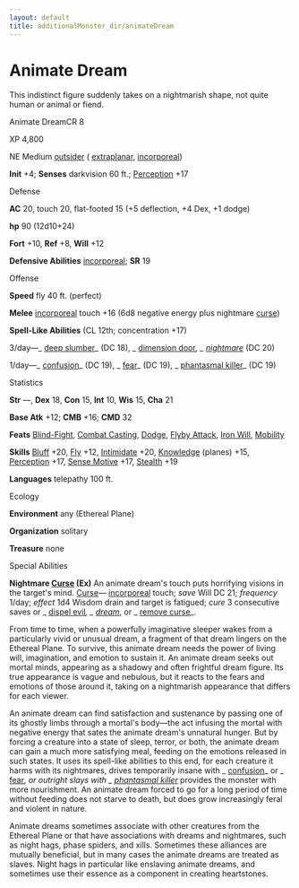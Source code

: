```yaml
---
layout: default
title: additionalMonster_dir/animateDream
---
```

# Animate Dream

This indistinct figure suddenly takes on a nightmarish shape, not quite human or animal or fiend.

Animate DreamCR 8

XP 4,800

NE Medium [outsider](monsters/creatureTypes#_outsider) ( [extraplanar](monster_dir/creatureTypes#_extraplanar-subtype), [incorporeal](monsters/creatureTypes#_incorporeal-subtype))

**Init** +4; **Senses** darkvision 60 ft.; [Perception](additionalMonster_dir/../skill_dir/perception#_perception) +17

Defense

**AC** 20, touch 20, flat-footed 15 (+5 deflection, +4 Dex, +1 dodge)

**hp** 90 (12d10+24)

**Fort** +10, **Ref** +8, **Will** +12

**Defensive Abilities** [incorporeal](monsters/creatureTypes#_incorporeal-subtype); **SR** 19

Offense

**Speed** fly 40 ft. (perfect)

**Melee** [incorporeal](monster_dir/creatureTypes#_incorporeal-subtype) touch +16 (6d8 negative energy plus nightmare [curse](monsters/universalMonsterRules#_curse))

**Spell-Like Abilities** (CL 12th; concentration +17)

3/day—_ [deep slumber](additionalMonster_dir/../spell_dir/deepSlumber#_deep-slumber)_ (DC 18), _ [dimension door](additionalMonsters/../spell_dir/dimensionDoor#_dimension-door)_, _ [nightmare](additionalMonsters/../spell_dir/nightmare#_nightmare)_ (DC 20)

1/day—_ [confusion](additionalMonster_dir/../spell_dir/confusion#_confusion)_ (DC 19), _ [fear](additionalMonsters/../spell_dir/fear#_fear)_ (DC 19), _ [phantasmal killer](additionalMonsters/../spell_dir/phantasmalKiller#_phantasmal-killer)_ (DC 19)

Statistics

**Str** —, **Dex** 18, **Con** 15, **Int** 10, **Wis** 15, **Cha** 21

**Base Atk** +12; **CMB** +16; **CMD** 32

**Feats** [Blind-Fight](additionalMonsters/../feats#_blind-fight), [Combat Casting](additionalMonster_dir/../feats#_combat-casting), [Dodge](additionalMonster_dir/../feats#_dodge), [Flyby Attack](additionalMonster_dir/../monster_dir/monsterFeats#_flyby-attack), [Iron Will](additionalMonsters/../feats#_iron-will), [Mobility](additionalMonster_dir/../feats#_mobility)

**Skills** [Bluff](additionalMonster_dir/../skill_dir/bluff#_bluff) +20, [Fly](additionalMonsters/../skill_dir/fly#_fly) +12, [Intimidate](additionalMonsters/../skill_dir/intimidate#_intimidate) +20, [Knowledge](additionalMonsters/../skill_dir/knowledge#_knowledge) (planes) +15, [Perception](additionalMonsters/../skill_dir/perception#_perception) +17, [Sense Motive](additionalMonsters/../skill_dir/senseMotive#_sense-motive) +17, [Stealth](additionalMonsters/../skill_dir/stealth#_stealth) +19

**Languages** telepathy 100 ft.

Ecology

**Environment** any (Ethereal Plane)

**Organization** solitary

**Treasure** none

Special Abilities

**Nightmare [Curse](monsters/universalMonsterRules#_curse) (Ex)** An animate dream's touch puts horrifying visions in the target's mind. [Curse](monster_dir/universalMonsterRules#_curse)— [incorporeal](monsters/creatureTypes#_incorporeal-subtype) touch; _save_ Will DC 21; _frequency_ 1/day; _effect_ 1d4 Wisdom drain and target is fatigued; _cure_ 3 consecutive saves or _ [dispel evil](additionalMonster_dir/../spell_dir/dispelEvil#_dispel-evil)_, _ [dream](additionalMonsters/../spell_dir/dream#_dream)_, or _ [remove curse](additionalMonsters/../spell_dir/removeCurse#_remove-curse)_.

From time to time, when a powerfully imaginative sleeper wakes from a particularly vivid or unusual dream, a fragment of that dream lingers on the Ethereal Plane. To survive, this animate dream needs the power of living will, imagination, and emotion to sustain it. An animate dream seeks out mortal minds, appearing as a shadowy and often frightful dream figure. Its true appearance is vague and nebulous, but it reacts to the fears and emotions of those around it, taking on a nightmarish appearance that differs for each viewer.

An animate dream can find satisfaction and sustenance by passing one of its ghostly limbs through a mortal's body—the act infusing the mortal with negative energy that sates the animate dream's unnatural hunger. But by forcing a creature into a state of sleep, terror, or both, the animate dream can gain a much more satisfying meal, feeding on the emotions released in such states. It uses its spell-like abilities to this end, for each creature it harms with its nightmares, drives temporarily insane with _ [confusion](additionalMonsters/../spell_dir/confusion#_confusion)_ or _ [fear](additionalMonsters/../spell_dir/fear#_fear)_, or outright slays with _ [phantasmal killer](additionalMonsters/../spell_dir/phantasmalKiller#_phantasmal-killer)_ provides the monster with more nourishment. An animate dream forced to go for a long period of time without feeding does not starve to death, but does grow increasingly feral and violent in nature.

Animate dreams sometimes associate with other creatures from the Ethereal Plane or that have associations with dreams and nightmares, such as night hags, phase spiders, and xills. Sometimes these alliances are mutually beneficial, but in many cases the animate dreams are treated as slaves. Night hags in particular like enslaving animate dreams, and sometimes use their essence as a component in creating heartstones.

